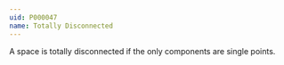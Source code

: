 ```yaml
---
uid: P000047
name: Totally Disconnected
---
```

A space is totally disconnected if the only components are single points.

